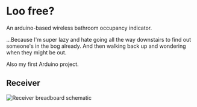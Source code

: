 # Loo free?

An arduino-based wireless bathroom occupancy indicator.

...Because I'm super lazy and hate going all the way downstairs to find out someone's in the bog already. And then walking back up and wondering when they might be out.

Also my first Arduino project.

## Receiver

![Receiver breadboard schematic](https://raw.github.com/adam-p/arduino-bathroom-indicator/master/receiver/receiver_bb.svg)
